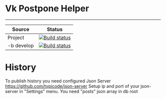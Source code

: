 # Vk Postpone Helper
----
| Source   |      Status      |
|----------|:-------------:|
| Project |  [![Build status](https://ci.appveyor.com/api/projects/status/91051s7m651jrwsi?svg=true)](https://ci.appveyor.com/project/baguwka/vkpostorganizer) | 
| -b develop |  [![Build status](https://ci.appveyor.com/api/projects/status/91051s7m651jrwsi/branch/develop?svg=true)](https://ci.appveyor.com/project/baguwka/vkpostorganizer/branch/develop) | 

# **History**

To publish history you need configured Json Server https://github.com/typicode/json-server
Setup ip and port of your json-server in "Settings" menu.
You need "posts" json array in db root
